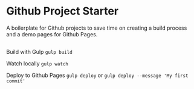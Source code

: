 # Github Project Starter
A boilerplate for Github projects to save time on creating a build process and a demo pages for Github Pages.

## 

Build with Gulp
`gulp build`

Watch locally
`gulp watch`

Deploy to Github Pages
`gulp deploy`
or
`gulp deploy --message 'My first commit'`  


